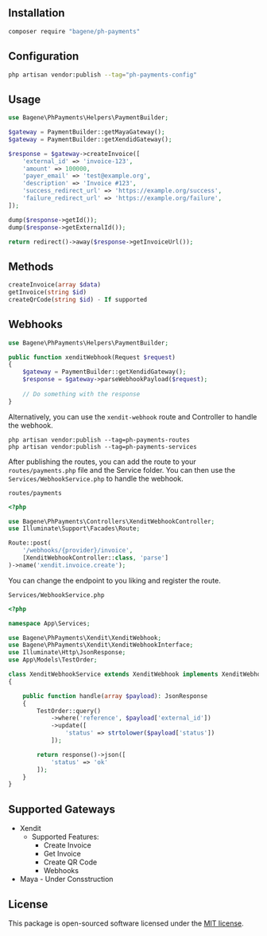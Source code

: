 ## Installation
```bash
composer require "bagene/ph-payments"
```

## Configuration
```bash
php artisan vendor:publish --tag="ph-payments-config"
```

## Usage
```php
use Bagene\PhPayments\Helpers\PaymentBuilder;

$gateway = PaymentBuilder::getMayaGateway();
$gateway = PaymentBuilder::getXendidGateway();

$response = $gateway->createInvoice([
    'external_id' => 'invoice-123',
    'amount' => 100000,
    'payer_email' => 'test@example.org',
    'description' => 'Invoice #123',
    'success_redirect_url' => 'https://example.org/success',
    'failure_redirect_url' => 'https://example.org/failure',
]);

dump($response->getId());
dump($response->getExternalId());

return redirect()->away($response->getInvoiceUrl());
```

## Methods

```php
createInvoice(array $data)
getInvoice(string $id)
createQrCode(string $id) - If supported
```

## Webhooks
```php
use Bagene\PhPayments\Helpers\PaymentBuilder;

public function xenditWebhook(Request $request)
{
    $gateway = PaymentBuilder::getXendidGateway();
    $response = $gateway->parseWebhookPayload($request);
    
    // Do something with the response
}
```
Alternatively, you can use the `xendit-webhook` route and Controller to handle the webhook.
```
php artisan vendor:publish --tag=ph-payments-routes
php artisan vendor:publish --tag=ph-payments-services
```
After publishing the routes, you can add the route to your `routes/payments.php` file and the Service folder.
You can then use the `Services/WebhookService.php` to handle the webhook.

`routes/payments`
```php
<?php

use Bagene\PhPayments\Controllers\XenditWebhookController;
use Illuminate\Support\Facades\Route;

Route::post(
    '/webhooks/{provider}/invoice',
    [XenditWebhookController::class, 'parse']
)->name('xendit.invoice.create');
```
You can change the endpoint to you liking and register the route.

`Services/WebhookService.php`

```php
<?php

namespace App\Services;

use Bagene\PhPayments\Xendit\XenditWebhook;
use Bagene\PhPayments\Xendit\XenditWebhookInterface;
use Illuminate\Http\JsonResponse;
use App\Models\TestOrder;

class XenditWebhookService extends XenditWebhook implements XenditWebhookInterface
{

    public function handle(array $payload): JsonResponse
    {
        TestOrder::query()
            ->where('reference', $payload['external_id'])
            ->update([
                'status' => strtolower($payload['status'])
            ]);

        return response()->json([
            'status' => 'ok'
        ]);
    }
}

```

## Supported Gateways
- Xendit 
  - Supported Features: 
    - Create Invoice
    - Get Invoice
    - Create QR Code
    - Webhooks
- Maya - Under Consstruction

## License
This package is open-sourced software licensed under the [MIT license](https://opensource.org/licenses/MIT).
